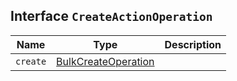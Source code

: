 ## Interface `CreateActionOperation`

| Name | Type | Description |
| - | - | - |
| `create` | [BulkCreateOperation](./BulkCreateOperation.md) | &nbsp; |
